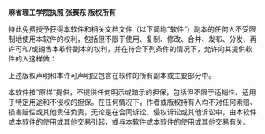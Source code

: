 **麻省理工学院执照**
**张赛东**
**版权所有**

特此免费授予获得本软件和相关文档文件（以下简称“软件”）副本的任何人不受限制地使用本软件的权利，包括但不限于使用、复制、修改、合并、发布、分发、再许可和/或销售本软件副本的权利，并在符合下列条件的情况下，允许向其提供软件的人这样做：

上述版权声明和本许可声明应包含在软件的所有副本或主要部分中。

本软件按“原样”提供，不提供任何明示或暗示的担保，包括但不限于适销性、适用于特定用途和不侵权的担保。在任何情况下，作者或版权持有人均不对任何索赔、损害赔偿或其他责任负责，无论是在合同诉讼、侵权诉讼或其他诉讼中，由本软件或本软件的使用或其他交易引起，或与本软件或本软件的使用或其他交易有关。
